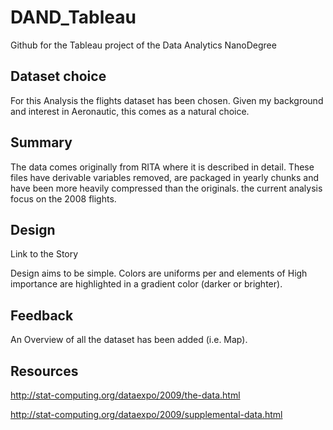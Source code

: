# DAND_Tableau

Github for the Tableau project of the Data Analytics NanoDegree

## Dataset choice

For this Analysis the flights dataset has been chosen. Given my background and interest in Aeronautic, this comes as a natural choice. 

## Summary

The data comes originally from RITA where it is described in detail. These files have derivable variables removed, are packaged in yearly chunks and have been more heavily compressed than the originals.
the current analysis focus on the 2008 flights.


## Design
Link to the Story

Design aims to be simple. Colors are uniforms per and elements of High importance are highlighted in a gradient color (darker or brighter).

##  Feedback 

An Overview of all the dataset has been added (i.e. Map).

## Resources 
http://stat-computing.org/dataexpo/2009/the-data.html

http://stat-computing.org/dataexpo/2009/supplemental-data.html
